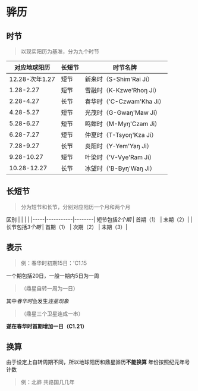 # 骅历
## **时节**
> 以现实阳历为基准，分为九个时节

| 对应地球阳历 | 长短节 | 时节名牌 |
|-----|-----------|--------|
12.28-次年1.27 | 短节 | 新来时（S-Shim'Rai Ji）|
1.28-2.27 | 短节 | 雪融时（K-Kzwe'Rhoŋ Ji）|
2.28-4.27 | 长节 | 春华时（'C-Czwam'Kha Ji）|
4.28-5.27 | 短节 | 光茂时（G-Gwaŋ'Maw Ji）|
5.28-6.27 | 短节 | 鸣蝉时（M-Myŋ'Czam Ji）|
6.28-7.27 | 短节 | 仲夏时（T-Tsyoŋ'Kza Ji）|
7.28-9.27 | 长节 | 炎阳时（Y-Yem'Yaŋ Ji）|
9.28-10.27 | 短节 | 叶染时（'V-Vye'Ram Ji）|
10.28-12.27 | 长节 | 冰望时（'B-Byŋ'Waŋ Ji）|

## **长短节**
> 分为短节和长节，分别对应阳历一个月和两个月

区别 | | | |
|-----|-----------|--------|
短节包括*2个期* | 首期（1） | 末期（2）| |
长节包括*3个期* | 首期（1） | 次期（2） | 末期（3）|

## **表示**
> 例：春华时初期15日：'C1.15

一个期包括20日，一般一期内5日为一周
> （鼎星自转一周为一日）

其中*春华时*会发生*连星现象*
> （鼎星三个卫星连成一串）

**遂在春华时首期增加一日（C1.21）**

## **换算**
由于设定上自转周期不同，所以地球阳历和鼎星骅历**不能换算**
年份按照纪元年号计数
> 例：北骅  共路国几几年
